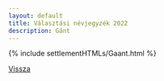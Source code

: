 ```yaml
---
layout: default
title: Választási névjegyzék 2022
description: Gánt
---
```


{% include settlementHTMLs/Gaant.html %}

[Vissza](../)